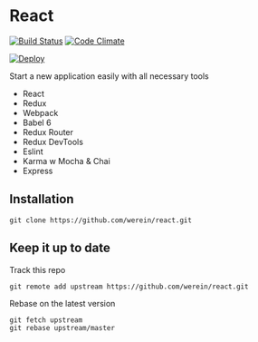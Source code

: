# React

[![Build Status](https://travis-ci.org/werein/react.svg)](https://travis-ci.org/werein/react) [![Code Climate](https://codeclimate.com/github/werein/react/badges/gpa.svg)](https://codeclimate.com/github/werein/react)

[![Deploy](https://www.herokucdn.com/deploy/button.svg)](https://heroku.com/deploy)

Start a new application easily with all necessary tools

* React
* Redux
* Webpack
* Babel 6
* Redux Router
* Redux DevTools
* Eslint
* Karma w Mocha & Chai
* Express

## Installation

```
git clone https://github.com/werein/react.git
```

## Keep it up to date

Track this repo

```
git remote add upstream https://github.com/werein/react.git
```

Rebase on the latest version

```
git fetch upstream
git rebase upstream/master
```
